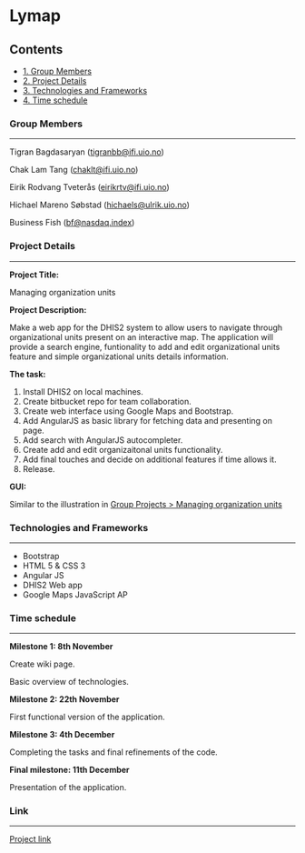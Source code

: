 Lymap
=====

Contents
--------
*   [1. Group Members](#group-members)
*   [2. Project Details](#project-details)
*   [3. Technologies and Frameworks](#technologies-and-frameworks)
*   [4. Time schedule](#time-schedule)

### Group Members
-------------

Tigran Bagdasaryan (tigranbb@ifi.uio.no)

Chak Lam Tang (chaklt@ifi.uio.no)

Eirik Rodvang Tveterås (eirikrtv@ifi.uio.no)

Hichael Mareno Søbstad (hichaels@ulrik.uio.no)

Business Fish (bf@nasdaq.index)

### Project Details
---------------
**Project Title:**

Managing organization units

**Project Description:**

Make a web app for the DHIS2 system to allow users to navigate through organizational units present on an interactive map. The application will provide a search engine, funtionality to add and edit organizational units feature and simple organizational units details information.

**The task:**
1.  Install DHIS2 on local machines.
2.  Create bitbucket repo for team collaboration.
3.  Create web interface using Google Maps and Bootstrap.
4.  Add AngularJS as basic library for fetching data and presenting on page.
5.  Add search with AngularJS autocompleter.
6.  Create add and edit organizaitonal units functionality.
7.  Add final touches and decide on additional features if time allows it.
8.  Release.

**GUI:**

Similar to the illustration in [Group Projects > Managing organization units](http://www.uio.no/studier/emner/matnat/ifi/INF5750/h15/group-projects/managing-organization-units/index.html)

### Technologies and Frameworks
---------------------------

*   Bootstrap
*   HTML 5 & CSS 3
*   Angular JS
*   DHIS2 Web app
*   Google Maps JavaScript AP

### Time schedule
-------------

**Milestone 1: 8th November**

Create wiki page.

Basic overview of technologies.

**Milestone 2: 22th November**

First functional version of the application.

**Milestone 3: 4th December**

Completing the tasks and final refinements of the code.

**Final milestone: 11th December**

Presentation of the application.

### Link
----------
[Project link](https://wiki.uio.no/mn/ifi/inf5750/index.php/Lymap)
